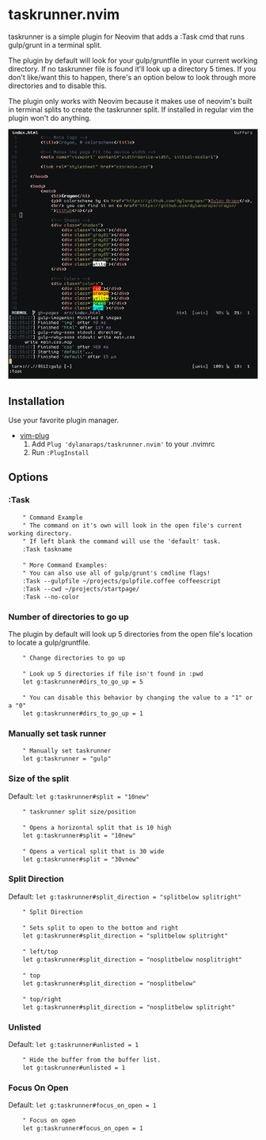 # taskrunner.nvim

taskrunner is a simple plugin for Neovim that adds a :Task cmd that runs gulp/grunt in a terminal split.

The plugin by default will look for your gulp/gruntfile in your current working directory. If no taskrunner file is found it'll look up a directory 5 times. If you don't like/want this to happen, there's an option below to look through more directories and to disable this.

The plugin only works with Neovim because it makes use of neovim's built in terminal splits to create the taskrunner split. If installed in regular vim the plugin won't do anything.

![Gulp](https://raw.githubusercontent.com/dylanaraps/taskrunner.nvim/master/screenshots/gulp.png)

## Installation

Use your favorite plugin manager.

- [vim-plug](https://github.com/junegunn/vim-plug)
  1. Add `Plug 'dylanaraps/taskrunner.nvim'` to your .nvimrc
  2. Run `:PlugInstall`

## Options

### :Task
```vimL
	" Command Example
	" The command on it's own will look in the open file's current working directory.
	" If left blank the command will use the 'default' task.
	:Task taskname

	" More Command Examples:
	" You can also use all of gulp/grunt's cmdline flags!
	:Task --gulpfile ~/projects/gulpfile.coffee coffeescript
	:Task --cwd ~/projects/startpage/
	:Task --no-color
```

### Number of directories to go up
The plugin by default will look up 5 directories from the open file's location to locate a gulp/gruntfile.

```vimL
	" Change directories to go up

	" Look up 5 directories if file isn't found in :pwd
	let g:taskrunner#dirs_to_go_up = 5

	" You can disable this behavior by changing the value to a "1" or a "0"
	let g:taskrunner#dirs_to_go_up = 1

```

### Manually set task runner

```vimL
	" Manually set taskrunner
	let g:taskrunner = "gulp"
```

### Size of the split
Default: `let g:taskrunner#split = "10new"`

```vimL
	" taskrunner split size/position

	" Opens a horizontal split that is 10 high
	let g:taskrunner#split = "10new"

	" Opens a vertical split that is 30 wide
	let g:taskrunner#split = "30vnew"
```

### Split Direction
Default: `let g:taskrunner#split_direction = "splitbelow splitright"`

```vimL
	" Split Direction

	" Sets split to open to the bottom and right
	let g:taskrunner#split_direction = "splitbelow splitright"

	" left/top
	let g:taskrunner#split_direction = "nosplitbelow nosplitright"

	" top
	let g:taskrunner#split_direction = "nosplitbelow"

	" top/right
	let g:taskrunner#split_direction = "nosplitbelow splitright"

```

### Unlisted
Default: `let g:taskrunner#unlisted = 1`

```vimL
	" Hide the buffer from the buffer list.
	let g:taskrunner#unlisted = 1
```

### Focus On Open
Default: `let g:taskrunner#focus_on_open = 1`

```vimL
	" Focus on open
	let g:taskrunner#focus_on_open = 1
```
